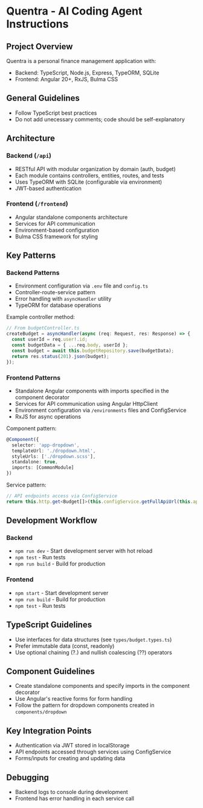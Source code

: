 # Quentra - AI Coding Agent Instructions

## Project Overview
Quentra is a personal finance management application with:
- Backend: TypeScript, Node.js, Express, TypeORM, SQLite
- Frontend: Angular 20+, RxJS, Bulma CSS


## General Guidelines
- Follow TypeScript best practices
- Do not add unecessary comments; code should be self-explanatory

## Architecture

### Backend (`/api`)
- RESTful API with modular organization by domain (auth, budget)
- Each module contains controllers, entities, routes, and tests
- Uses TypeORM with SQLite (configurable via environment)
- JWT-based authentication

### Frontend (`/frontend`)
- Angular standalone components architecture
- Services for API communication
- Environment-based configuration
- Bulma CSS framework for styling

## Key Patterns

### Backend Patterns
- Environment configuration via `.env` file and `config.ts`
- Controller-route-service pattern
- Error handling with `asyncHandler` utility
- TypeORM for database operations

Example controller method:
```typescript
// From budgetController.ts
createBudget = asyncHandler(async (req: Request, res: Response) => {
  const userId = req.user!.id;
  const budgetData = { ...req.body, userId };
  const budget = await this.budgetRepository.save(budgetData);
  return res.status(201).json(budget);
});
```

### Frontend Patterns
- Standalone Angular components with imports specified in the component decorator
- Services for API communication using Angular HttpClient
- Environment configuration via `/environments` files and ConfigService
- RxJS for async operations

Component pattern:
```typescript
@Component({
  selector: 'app-dropdown',
  templateUrl: './dropdown.html',
  styleUrls: ['./dropdown.scss'],
  standalone: true,
  imports: [CommonModule]
})
```

Service pattern:
```typescript
// API endpoints access via ConfigService
return this.http.get<Budget[]>(this.configService.getFullApiUrl(this.apiEndpoint))
```

## Development Workflow

### Backend
- `npm run dev` - Start development server with hot reload
- `npm test` - Run tests
- `npm run build` - Build for production

### Frontend  
- `npm start` - Start development server
- `npm run build` - Build for production
- `npm test` - Run tests

## TypeScript Guidelines
- Use interfaces for data structures (see `types/budget.types.ts`)
- Prefer immutable data (const, readonly)
- Use optional chaining (?.) and nullish coalescing (??) operators

## Component Guidelines
- Create standalone components and specify imports in the component decorator
- Use Angular's reactive forms for form handling
- Follow the pattern for dropdown components created in `components/dropdown`

## Key Integration Points
- Authentication via JWT stored in localStorage
- API endpoints accessed through services using ConfigService
- Forms/inputs for creating and updating data

## Debugging
- Backend logs to console during development
- Frontend has error handling in each service call
